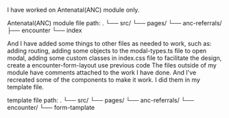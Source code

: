 
I have worked on Antenatal(ANC) module only. 

Antenatal(ANC) module file path: 
.
└── src/
    └── pages/
        └── anc-referrals/
            ├── encounter
            └── index

And I have added some things to other files as needed to work, such as: adding routing, adding some objects to the modal-types.ts file to open modal, adding some custom classes in index.css file to facilitate the design, create a encounter-form-layout use previous code
The files outside of my module have comments attached to the work I have done. 
And I've recreated some of the components to make it work. I did them in my template file.

template file path:
.
└── src/
    └── pages/
        └── anc-referrals/
            └── encounter/
                └── form-tamplate
                
        
